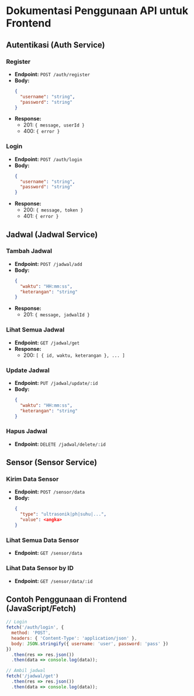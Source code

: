 # Dokumentasi Penggunaan API untuk Frontend

## Autentikasi (Auth Service)
### Register
- **Endpoint:** `POST /auth/register`
- **Body:**
  ```json
  {
    "username": "string",
    "password": "string"
  }
  ```
- **Response:**
  - 201: `{ message, userId }`
  - 400: `{ error }`

### Login
- **Endpoint:** `POST /auth/login`
- **Body:**
  ```json
  {
    "username": "string",
    "password": "string"
  }
  ```
- **Response:**
  - 200: `{ message, token }`
  - 401: `{ error }`

## Jadwal (Jadwal Service)
### Tambah Jadwal
- **Endpoint:** `POST /jadwal/add`
- **Body:**
  ```json
  {
    "waktu": "HH:mm:ss",
    "keterangan": "string"
  }
  ```
- **Response:**
  - 201: `{ message, jadwalId }`

### Lihat Semua Jadwal
- **Endpoint:** `GET /jadwal/get`
- **Response:**
  - 200: `[ { id, waktu, keterangan }, ... ]`

### Update Jadwal
- **Endpoint:** `PUT /jadwal/update/:id`
- **Body:**
  ```json
  {
    "waktu": "HH:mm:ss",
    "keterangan": "string"
  }
  ```

### Hapus Jadwal
- **Endpoint:** `DELETE /jadwal/delete/:id`

## Sensor (Sensor Service)
### Kirim Data Sensor
- **Endpoint:** `POST /sensor/data`
- **Body:**
  ```json
  {
    "type": "ultrasonik|ph|suhu|...",
    "value": <angka>
  }
  ```

### Lihat Semua Data Sensor
- **Endpoint:** `GET /sensor/data`

### Lihat Data Sensor by ID
- **Endpoint:** `GET /sensor/data/:id`


## Contoh Penggunaan di Frontend (JavaScript/Fetch)
```js
// Login
fetch('/auth/login', {
  method: 'POST',
  headers: { 'Content-Type': 'application/json' },
  body: JSON.stringify({ username: 'user', password: 'pass' })
})
  .then(res => res.json())
  .then(data => console.log(data));

// Ambil jadwal
fetch('/jadwal/get')
  .then(res => res.json())
  .then(data => console.log(data));
```
